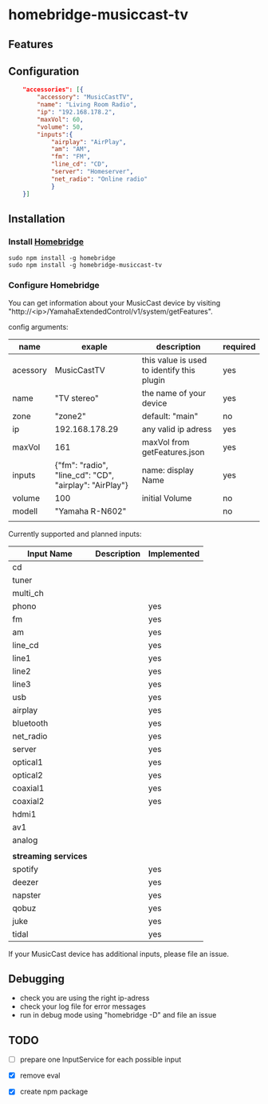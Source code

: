 # homebridge-musiccast-tv

## Features

## Configuration

```json
    "accessories": [{
        "accessory": "MusicCastTV",
        "name": "Living Room Radio",
        "ip": "192.168.178.2",
        "maxVol": 60,
        "volume": 50,
        "inputs":{
            "airplay": "AirPlay", 
            "am": "AM", 
            "fm": "FM", 
            "line_cd": "CD", 
            "server": "Homeserver", 
            "net_radio": "Online radio"
            }
    }]
```

## Installation

### Install [Homebridge](https://github.com/nfarina/homebridge)

```shell
sudo npm install -g homebridge
sudo npm install -g homebridge-musiccast-tv
```
### Configure Homebridge

You can get information about your MusicCast device by visiting 
"http://\<ip\>/YamahaExtendedControl/v1/system/getFeatures".


config arguments: 

| name | exaple | description | required |
| ---- | ------ | ----------- | -------- |
| acessory | MusicCastTV | this value is used to identify this plugin | yes |
| name | "TV stereo" | the name of your device | yes |
| zone | "zone2" | default: "main" | no |
| ip | 192.168.178.29 | any valid ip adress | yes |
| maxVol | 161 | maxVol from getFeatures.json | yes |
| inputs | {"fm": "radio", "line_cd": "CD", "airplay": "AirPlay"} | name: display Name | yes |
| volume | 100 | initial Volume | no |
| modell | "Yamaha R-N602" |  | no |
|  |  |  |  |


Currently supported and planned inputs:

| Input Name | Description | Implemented |
| ---------- | ----------- | ----------- |
| cd |  |  |
| tuner |  |  |
| multi_ch |  |  |
| phono |  | yes |
| fm |  | yes |
| am |  | yes |
| line_cd |  | yes |
| line1 |  | yes |
| line2 |  | yes |
| line3 |  | yes |
| usb |  | yes |
| airplay |  | yes |
| bluetooth |  | yes |
| net_radio |  | yes |
| server |  | yes |
| optical1 |  | yes |
| optical2 |  | yes |
| coaxial1 |  | yes |
| coaxial2 |  | yes |
| hdmi1 |  |  |
| av1 |  |  |
| analog |  |  |
|  |  |  |
| **streaming services** |
| spotify |  | yes |
| deezer |  | yes |
| napster |  | yes |
| qobuz |  | yes |
| juke |  | yes |
| tidal |  | yes |

If your MusicCast device has additional inputs, please file an issue. 

## Debugging 
 - check you are using the right ip-adress
 - check your log file for error messages
 - run in debug mode using "homebridge -D" and file an issue

## TODO
 - [ ] prepare one InputService for each possible input
 - [x] remove eval
 - [x] create npm package

